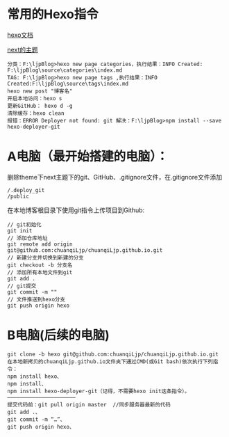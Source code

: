 # 常用的Hexo指令

[hexo文档](https://hexo.io/zh-cn/docs/)

[next的主题](http://theme-next.iissnan.com/getting-started.html)

```
分类：F:\ljpBlog>hexo new page categories，执行结果：INFO Created: F:\ljpBlog\source\categories\index.md
TAG: F:\ljpBlog>hexo new page tags ,执行结果：INFO Created:F:\ljpBlog\source\tags\index.md
hexo new post "博客名"
开启本地访问：hexo s
更新GitHub： hexo d -g
清除缓存：hexo clean
报错：ERROR Deployer not found: git 解决：F:\ljpBlog>npm install --save hexo-deployer-git
```

# A电脑（最开始搭建的电脑）：
删除theme下next主题下的git、GitHub、.gitignore文件，在.gitignore文件添加
```
/.deploy_git
/public
```
在本地博客根目录下使用git指令上传项目到Github:
```
// git初始化
git init
// 添加仓库地址
git remote add origin git@github.com:chuanqiLjp/chuanqiLjp.github.io.git
// 新建分支并切换到新建的分支
git checkout -b 分支名
// 添加所有本地文件到git
git add .
// git提交
git commit -m ""
// 文件推送到hexo分支
git push origin hexo
```

# B电脑(后续的电脑)
```
git clone -b hexo git@github.com:chuanqiLjp/chuanqiLjp.github.io.git
在本地新拷贝的chuanqiLjp.github.io文件夹下通过CMD(或Git bash)依次执行下列指令：
npm install hexo、
npm install、
npm install hexo-deployer-git（记得，不需要hexo init这条指令）。
——————————————————————
提交代码前：git pull origin master  //同步服务器最新的代码
git add .、
git commit -m “…”、
git push origin hexo、
```
